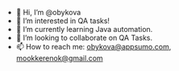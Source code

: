 - 👋 Hi, I’m @obykova
- 👀 I’m interested in QA tasks!
- 🌱 I’m currently learning Java automation. 
- 💞️ I’m looking to collaborate on QA Tasks. 
- 📫 How to reach me: obykova@appsumo.com, mookkerenok@gmail.com

<!---
obykova/obykova is a ✨ special ✨ repository because its `README.md` (this file) appears on your GitHub profile.
You can click the Preview link to take a look at your changes.
--->
